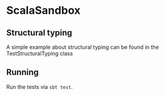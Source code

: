 # ScalaSandbox

## Structural typing
A simple example about structural typing can be found in the TestStructuralTyping class

## Running
Run the tests via `sbt test`.
